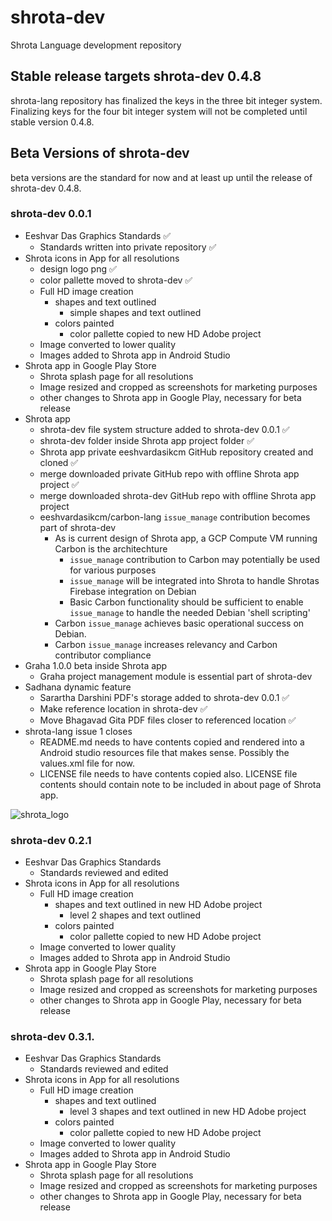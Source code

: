 # shrota-dev
Shrota Language development repository
## Stable release targets shrota-dev 0.4.8
shrota-lang repository has finalized the keys in
the three bit integer system.
Finalizing keys for the four bit integer system
will not be completed until stable version 0.4.8.
## Beta Versions of shrota-dev
beta versions are the standard for now and at least up until the release of shrota-dev 0.4.8.
### shrota-dev 0.0.1
- Eeshvar Das Graphics Standards ✅
  - Standards written into private repository ✅
- Shrota icons in App for all resolutions
  - design logo png ✅
  - color pallette moved to shrota-dev ✅
  - Full HD image creation
    - shapes and text outlined
      - simple shapes and text outlined
    - colors painted 
      - color pallette copied to new HD Adobe project
  - Image converted to lower quality
  - Images added to Shrota app in Android Studio
- Shrota app in Google Play Store 
  - Shrota splash page for all resolutions
  - Image resized and cropped as screenshots for marketing purposes
  - other changes to Shrota app in Google Play, necessary for beta release 
- Shrota app
  - shrota-dev file system structure added to shrota-dev 0.0.1 ✅
  - shrota-dev folder inside Shrota app project folder ✅
  - Shrota app private eeshvardasikcm GitHub repository created and cloned ✅
  - merge downloaded private GitHub repo with offline Shrota app project ✅
  - merge downloaded shrota-dev GitHub repo with offline Shrota app project
  - eeshvardasikcm/carbon-lang `issue_manage` contribution becomes part of shrota-dev
    - As is current design of Shrota app, a GCP Compute VM running Carbon is the architechture
      - `issue_manage` contribution to Carbon may potentially be used for various purposes
      - `issue_manage` will be integrated into Shrota to handle Shrotas Firebase integration on Debian
      - Basic Carbon functionality should be sufficient to enable `issue_manage` to handle the needed Debian 'shell scripting'
    - Carbon `issue_manage` achieves basic operational success on Debian.
    - Carbon `issue_manage` increases relevancy and Carbon contributor compliance
- Graha 1.0.0 beta inside Shrota app
  - Graha project management module is essential part of shrota-dev
- Sadhana dynamic feature 
  - Sarartha Darshini PDF's storage added to shrota-dev 0.0.1 ✅
  - Make reference location in shrota-dev ✅
  - Move Bhagavad Gita PDF files closer to referenced location ✅
- shrota-lang issue 1 closes
  - README.md needs to have contents copied and rendered into a Android studio resources file that makes sense. Possibly the values.xml file for now.
  - LICENSE file needs to have contents copied also. LICENSE file contents should contain note to be included in about page of Shrota app.


![shrota_logo](https://user-images.githubusercontent.com/96601374/203567454-8ef7f8ec-af72-4e28-8d35-6097088c8567.png)


### shrota-dev 0.2.1
- Eeshvar Das Graphics Standards 
  - Standards reviewed and edited 
- Shrota icons in App for all resolutions
  - Full HD image creation
    - shapes and text outlined in new HD Adobe project 
      - level 2 shapes and text outlined 
    - colors painted 
      - color pallette copied to new HD Adobe project
  - Image converted to lower quality
  - Images added to Shrota app in Android Studio
- Shrota app in Google Play Store 
  - Shrota splash page for all resolutions
  - Image resized and cropped as screenshots for marketing purposes
  - other changes to Shrota app in Google Play, necessary for beta release 

### shrota-dev 0.3.1.
- Eeshvar Das Graphics Standards 
  - Standards reviewed and edited 
- Shrota icons in App for all resolutions
  - Full HD image creation
    - shapes and text outlined
      - level 3 shapes and text outlined in new HD Adobe project 
    - colors painted 
      - color pallette copied to new HD Adobe project
  - Image converted to lower quality
  - Images added to Shrota app in Android Studio
- Shrota app in Google Play Store 
  - Shrota splash page for all resolutions
  - Image resized and cropped as screenshots for marketing purposes
  - other changes to Shrota app in Google Play, necessary for beta release 
